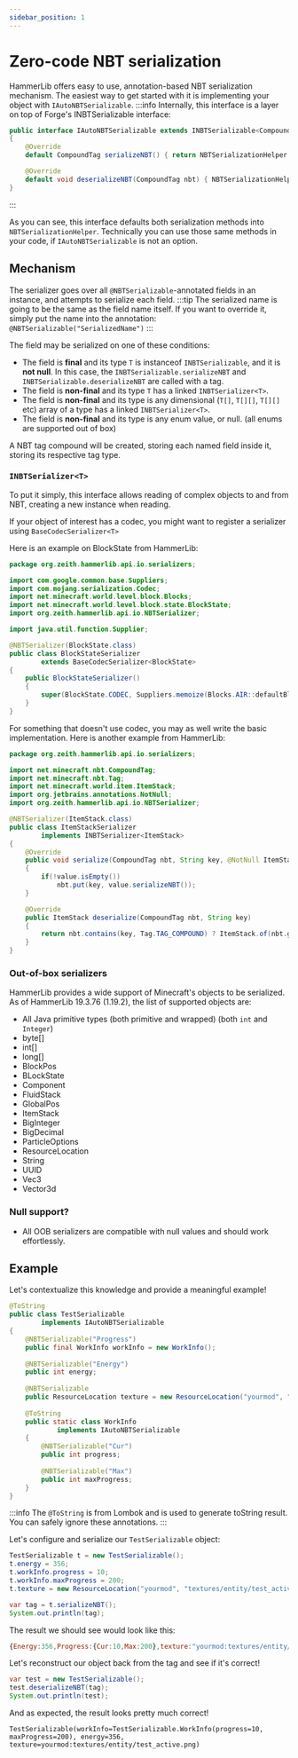 ```yaml
---
sidebar_position: 1
---
```


# Zero-code NBT serialization

HammerLib offers easy to use, annotation-based NBT serialization mechanism.
The easiest way to get started with it is implementing your object with `IAutoNBTSerializable`.
:::info
Internally, this interface is a layer on top of Forge's INBTSerializable interface:
```java
public interface IAutoNBTSerializable extends INBTSerializable<CompoundTag>
{
    @Override
    default CompoundTag serializeNBT() { return NBTSerializationHelper.serialize(this); }

    @Override
    default void deserializeNBT(CompoundTag nbt) { NBTSerializationHelper.deserialize(this, nbt); }
}
```
:::

As you can see, this interface defaults both serialization methods into `NBTSerializationHelper`. Technically you can use those same methods in your code, if `IAutoNBTSerializable` is not an option.

## Mechanism
The serializer goes over all `@NBTSerializable`-annotated fields in an instance, and attempts to serialize each field.
:::tip
The serialized name is going to be the same as the field name itself.
If you want to override it, simply put the name into the annotation: `@NBTSerializable("SerializedName")`
:::

The field may be serialized on one of these conditions:
- The field is **final** and its type `T` is instanceof `INBTSerializable`, and it is **not null**. In this case, the `INBTSerializable.serializeNBT` and `INBTSerializable.deserializeNBT` are called with a tag.
- The field is **non-final** and its type `T` has a linked `INBTSerializer<T>`.
- The field is **non-final** and its type is any dimensional (`T[]`, `T[][]`, `T[][]` etc) array of a type has a linked `INBTSerializer<T>`.
- The field is **non-final** and its type is any enum value, or null. (all enums are supported out of box)

A NBT tag compound will be created, storing each named field inside it, storing its respective tag type.

### `INBTSerializer<T>`

To put it simply, this interface allows reading of complex objects to and from NBT, creating a new instance when reading.

If your object of interest has a codec, you might want to register a serializer using `BaseCodecSerializer<T>`

Here is an example on BlockState from HammerLib:
```java
package org.zeith.hammerlib.api.io.serializers;

import com.google.common.base.Suppliers;
import com.mojang.serialization.Codec;
import net.minecraft.world.level.block.Blocks;
import net.minecraft.world.level.block.state.BlockState;
import org.zeith.hammerlib.api.io.NBTSerializer;

import java.util.function.Supplier;

@NBTSerializer(BlockState.class)
public class BlockStateSerializer
        extends BaseCodecSerializer<BlockState>
{
    public BlockStateSerializer()
    {
        super(BlockState.CODEC, Suppliers.memoize(Blocks.AIR::defaultBlockState)); // supplier is the default value for when the state was not found
    }
}
```

For something that doesn't use codec, you may as well write the basic implementation. Here is another example from HammerLib:
```java
package org.zeith.hammerlib.api.io.serializers;

import net.minecraft.nbt.CompoundTag;
import net.minecraft.nbt.Tag;
import net.minecraft.world.item.ItemStack;
import org.jetbrains.annotations.NotNull;
import org.zeith.hammerlib.api.io.NBTSerializer;

@NBTSerializer(ItemStack.class)
public class ItemStackSerializer
        implements INBTSerializer<ItemStack>
{
    @Override
    public void serialize(CompoundTag nbt, String key, @NotNull ItemStack value)
    {
        if(!value.isEmpty())
            nbt.put(key, value.serializeNBT());
    }

    @Override
    public ItemStack deserialize(CompoundTag nbt, String key)
    {
        return nbt.contains(key, Tag.TAG_COMPOUND) ? ItemStack.of(nbt.getCompound(key)) : ItemStack.EMPTY;
    }
}
```

### Out-of-box serializers
HammerLib provides a wide support of Minecraft's objects to be serialized.
As of HammerLib 19.3.76 (1.19.2), the list of supported objects are:
- All Java primitive types (both primitive and wrapped) (both `int` and `Integer`)
- byte[]
- int[]
- long[]
- BlockPos
- BLockState
- Component
- FluidStack
- GlobalPos
- ItemStack
- BigInteger
- BigDecimal
- ParticleOptions
- ResourceLocation
- String
- UUID
- Vec3
- Vector3d

### Null support?
- All OOB serializers are compatible with null values and should work effortlessly.

## Example
Let's contextualize this knowledge and provide a meaningful example!

```java
@ToString
public class TestSerializable
        implements IAutoNBTSerializable
{
    @NBTSerializable("Progress")
    public final WorkInfo workInfo = new WorkInfo();
    
    @NBTSerializable("Energy")
    public int energy;
    
    @NBTSerializable
    public ResourceLocation texture = new ResourceLocation("yourmod", "textures/entity/test.png");
    
    @ToString
    public static class WorkInfo
            implements IAutoNBTSerializable
    {
        @NBTSerializable("Cur")
        public int progress;
        
        @NBTSerializable("Max")
        public int maxProgress;
    }
}
```
:::info
The `@ToString` is from Lombok and is used to generate toString result. You can safely ignore these annotations.
:::

Let's configure and serialize our `TestSerializable` object:
```java
TestSerializable t = new TestSerializable();
t.energy = 356;
t.workInfo.progress = 10;
t.workInfo.maxProgress = 200;
t.texture = new ResourceLocation("yourmod", "textures/entity/test_active.png");

var tag = t.serializeNBT();
System.out.println(tag);
```

The result we should see would look like this:
```js
{Energy:356,Progress:{Cur:10,Max:200},texture:"yourmod:textures/entity/test_active.png"}
```

Let's reconstruct our object back from the tag and see if it's correct!
```java
var test = new TestSerializable();
test.deserializeNBT(tag);
System.out.println(test);
```
And as expected, the result looks pretty much correct!
```
TestSerializable(workInfo=TestSerializable.WorkInfo(progress=10, maxProgress=200), energy=356, texture=yourmod:textures/entity/test_active.png)
```